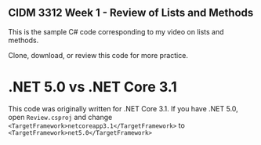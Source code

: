## CIDM 3312 Week 1 - Review of Lists and Methods

This is the sample C# code corresponding to my video on lists and methods.

Clone, download, or review this code for more practice.

# .NET 5.0 vs .NET Core 3.1

This code was originally written for .NET Core 3.1. If you have .NET 5.0, open `Review.csproj` and change `<TargetFramework>netcoreapp3.1</TargetFramework>` to `<TargetFramework>net5.0</TargetFramework>`
